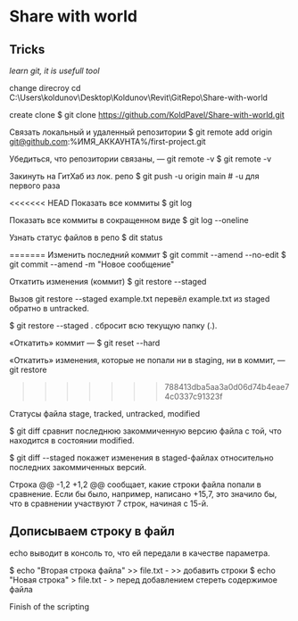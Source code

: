 ﻿# Share with world
## Tricks
*learn git, it is usefull tool*

change direcroy
cd  C:\Users\koldunov\Desktop\Koldunov\Revit\GitRepo\Share-with-world

create clone
$ git clone https://github.com/KoldPavel/Share-with-world.git

Связать локальный и удаленный репозитории
$ git remote add origin git@github.com:%ИМЯ_АККАУНТА%/first-project.git

Убедиться, что репозитории связаны, — git remote -v
$ git remote -v

Закинуть на ГитХаб из лок. репо
$ git push -u origin main # -u для первого раза 

<<<<<<< HEAD
Показать все коммиты
$ git log
 
Показать все коммиты в сокращенном виде
$ git log --oneline

Узнать статус файлов в репо
$ dit status

=======
Изменить последний коммит
$ git commit --amend --no-edit
$ git commit --amend -m "Новое сообщение"

Откатить изменения (коммит)
$ git restore --staged <file>

Вызов git restore --staged example.txt перевёл example.txt из staged обратно в untracked.

$ git restore --staged .   сбросит всю текущую папку (.).

«Откатить» коммит — $ git reset --hard <commit hash>

«Откатить» изменения, которые не попали ни в staging, ни в коммит, — git restore <file>
>>>>>>> 788413dba5aa3a0d06d74b4eae74c0337c91323f

Статусы файла
stage, tracked, untracked, modified

$ git diff сравнит последнюю закоммиченную версию файла с той, что находится в состоянии modified.

$ git diff --staged покажет изменения в staged-файлах относительно последних закоммиченных версий.

Строка @@ -1,2 +1,2 @@ сообщает, какие строки файла попали в сравнение.  Если бы было, например, написано +15,7, это значило бы, что в сравнении участвуют 
7 строк, начиная с 15-й.

## Дописываем строку в файл

echo  выводит в консоль то, что ей передали в качестве параметра.

$ echo "Вторая строка файла" >> file.txt   -  >> добавить строки
$ echo "Новая строка" > file.txt     -     > перед добавлением стереть содержимое файла

Finish of the scripting
